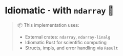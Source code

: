 # Idiomatic · with `ndarray` 🧩

> 📦 This implementation uses:
>
> - External crates: `ndarray`, `ndarray-linalg`
> - Idiomatic Rust for scientific computing
> - Structs, impls, and error handling via `Result`
